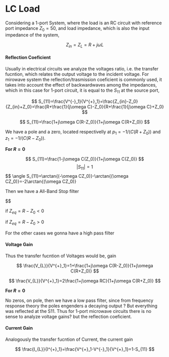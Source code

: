 
<style>
.images{
    text-align:center;
}
</style>


# LC Load 
Considering a 1-port System, where the load is an RC circuit with reference port impedance $Z_0=50$, and load impedance, which is also the input impedance of the system,

$$
Z_{in}=Z_{L}=R+j\omega L
$$
#### Reflection Coeficient

Usually in electrical circuits we analyze the voltages ratio, i.e. the transfer fucntion, which relates the output voltage to the incident voltage. For mirowave system the reflection/trasmission coeficient is commonly used, it takes into account the effect of backwardwaves among the impedances, which in this case for 1-port circuit, it is equal to the $S_{11}$ at the source port,

$$
S_{11}=\frac{V^{-}_1}{V^{+}_1}=\frac{Z_{in}-Z_0}{Z_{in}+Z_0}=\frac{R+\frac{1}{j\omega C}-Z_0}{R+\frac{1}{j\omega C}+Z_0}
$$


$$
S_{11}=\frac{1+j\omega C(R-Z_0)}{1+j\omega C(R+Z_0)}
$$


We have a pole and a zero, located respectivelly at $p_1=-1/ (C(R+Z_0))$ and $z_1=-1/ (C(R-Z_0))$. 

**For $R=0$**

$$
S_{11}=\frac{1-j\omega C(Z_0)}{1+j\omega C(Z_0)}
$$
$$
|S_{11}|=1
$$
$$
\angle S_{11}=\arctan{(-\omega CZ_0)}-\arctan{(\omega CZ_0)}=-2\arctan{(\omega CZ_0)}

Then we have a All-Band Stop filter

$$


if $Z_{eq}=R-Z_0<0$

if $Z_{eq}=R-Z_0>0$

For the other cases we gonna have a high pass filter

#### Voltage Gain
Thus the transfer fucntion of Voltages would be, gain

$$
\frac{V_{L}}{V^{+}_1}=1+\frac{1+j\omega C(R-Z_0)}{1+j\omega C(R+Z_0)}
$$


$$
\frac{V_{L}}{V^{+}_1}=2\frac{1+j\omega RC}{1+j\omega C(R+Z_0)}
$$


**For $R=0$**

No zeros, on pole, then we have a low pass filter, since from frequency response theory the poles engenders a decaying output ? But everything was reflected at the S11. Thus for 1-port microwave circuits there is no sense to analyze voltage gains? but the reflection coeficient.

#### Current Gain
Analogously the transfer fucntion of Current, the current gain

$$
\frac{I_{L}}{I^{+}_1}=\frac{V^{+}_1-V^{-}_1}{V^{+}_1}=1-S_{11}
$$

